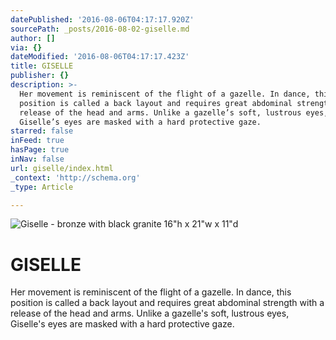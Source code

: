 ```yaml
---
datePublished: '2016-08-06T04:17:17.920Z'
sourcePath: _posts/2016-08-02-giselle.md
author: []
via: {}
dateModified: '2016-08-06T04:17:17.423Z'
title: GISELLE
publisher: {}
description: >-
  Her movement is reminiscent of the flight of a gazelle. In dance, this
  position is called a back layout and requires great abdominal strength with a
  release of the head and arms. Unlike a gazelle’s soft, lustrous eyes,
  Giselle’s eyes are masked with a hard protective gaze.
starred: false
inFeed: true
hasPage: true
inNav: false
url: giselle/index.html
_context: 'http://schema.org'
_type: Article

---
```

![Giselle - bronze with black granite                                                                         16"h x 21"w x 11"d](https://s3-us-west-2.amazonaws.com/the-grid-img/p/188570e18efbb4afe6c69da6cdf8cb7b4c6e17cc.jpg)

# **GISELLE**

Her movement is reminiscent of the flight of a gazelle. In dance, this position is called a back layout and requires great abdominal strength with a release of the head and arms. Unlike a gazelle's soft, lustrous eyes, Giselle's eyes are masked with a hard protective gaze.